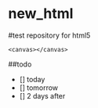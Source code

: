 new_html
========

#test repository for html5

````html5
<canvas></canvas>
````
##todo

- [] today
- [] tomorrow
- [] 2 days after
